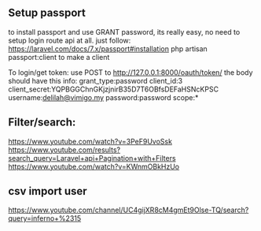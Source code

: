 ## Setup passport
to install passport and use GRANT password, its really easy, no need to setup login route api at all.
just follow: https://laravel.com/docs/7.x/passport#installation
php artisan passport:client to make a client

To login/get token:
use POST to http://127.0.0.1:8000/oauth/token/
the body should have this info:
    grant_type:password
    client_id:3
    client_secret:YQPBGGChnGKjzjnirB35D7T6OBfsDEFaHSNcKPSC
    username:delilah@vimigo.my
    password:password
    scope:*

## Filter/search:
https://www.youtube.com/watch?v=3PeF9UvoSsk
https://www.youtube.com/results?search_query=Laravel+api+Pagination+with+Filters
https://www.youtube.com/watch?v=KWnmOBkHzUo

## csv import user
https://www.youtube.com/channel/UC4gijXR8cM4gmEt9Olse-TQ/search?query=inferno+%2315